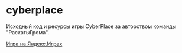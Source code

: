 # cyberplace
Исходный код и ресурсы игры CyberPlace за авторством команды "РаскатыГрома".

[Игра на Яндекс.Играх](https://yandex.ru/games/?app=189636)
